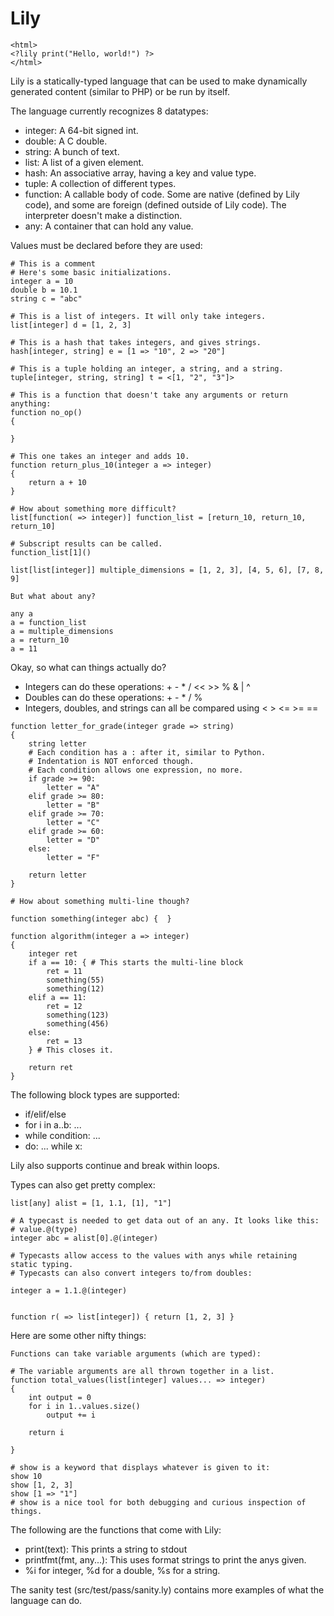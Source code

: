 Lily
=====

```
<html>
<?lily print("Hello, world!") ?>
</html>
```

Lily is a statically-typed language that can be used to make dynamically generated content (similar to PHP) or be run by itself.

The language currently recognizes 8 datatypes:

* integer: A 64-bit signed int.
* double: A C double.
* string: A bunch of text.
* list: A list of a given element.
* hash: An associative array, having a key and value type.
* tuple: A collection of different types.
* function: A callable body of code. Some are native (defined by Lily code), and some are foreign (defined outside of Lily code). The interpreter doesn't make a distinction.
* any: A container that can hold any value.

Values must be declared before they are used:
```
# This is a comment
# Here's some basic initializations.
integer a = 10
double b = 10.1
string c = "abc"

# This is a list of integers. It will only take integers.
list[integer] d = [1, 2, 3]

# This is a hash that takes integers, and gives strings.
hash[integer, string] e = [1 => "10", 2 => "20"]

# This is a tuple holding an integer, a string, and a string.
tuple[integer, string, string] t = <[1, "2", "3"]>

# This is a function that doesn't take any arguments or return anything:
function no_op()
{

}

# This one takes an integer and adds 10.
function return_plus_10(integer a => integer)
{
    return a + 10
}

# How about something more difficult?
list[function( => integer)] function_list = [return_10, return_10, return_10]

# Subscript results can be called.
function_list[1]()

list[list[integer]] multiple_dimensions = [1, 2, 3], [4, 5, 6], [7, 8, 9]

But what about any?

any a
a = function_list
a = multiple_dimensions
a = return_10
a = 11
```

Okay, so what can things actually do?

* Integers can do these operations: + - * / << >> % & | ^
* Doubles can do these operations: + - * / %
* Integers, doubles, and strings can all be compared using < > <= >= ==

```
function letter_for_grade(integer grade => string)
{
	string letter
	# Each condition has a : after it, similar to Python.
	# Indentation is NOT enforced though.
	# Each condition allows one expression, no more.
	if grade >= 90:
		letter = "A"
	elif grade >= 80:
		letter = "B"
	elif grade >= 70:
		letter = "C"
	elif grade >= 60:
		letter = "D"
	else:
		letter = "F"

	return letter
}

# How about something multi-line though?

function something(integer abc) {  }

function algorithm(integer a => integer)
{
	integer ret
	if a == 10: { # This starts the multi-line block
		ret = 11
		something(55)
		something(12)
	elif a == 11:
		ret = 12
		something(123)
		something(456)
	else:
		ret = 13
	} # This closes it.

	return ret
}
```

The following block types are supported:
* if/elif/else
* for i in a..b: ...
* while condition: ...
* do: ... while x:

Lily also supports continue and break within loops.

Types can also get pretty complex:
```
list[any] alist = [1, 1.1, [1], "1"]

# A typecast is needed to get data out of an any. It looks like this:
# value.@(type)
integer abc = alist[0].@(integer)

# Typecasts allow access to the values with anys while retaining static typing.
# Typecasts can also convert integers to/from doubles:

integer a = 1.1.@(integer)


function r( => list[integer]) { return [1, 2, 3] }
```

Here are some other nifty things:

```
Functions can take variable arguments (which are typed):

# The variable arguments are all thrown together in a list.
function total_values(list[integer] values... => integer)
{
	int output = 0
	for i in 1..values.size()
		output += i

	return i

}

# show is a keyword that displays whatever is given to it:
show 10
show [1, 2, 3]
show [1 => "1"]
# show is a nice tool for both debugging and curious inspection of things.
```

The following are the functions that come with Lily:
* print(text): This prints a string to stdout
* printfmt(fmt, any...): This uses format strings to print the anys given.
* %i for integer, %d for a double, %s for a string.

The sanity test (src/test/pass/sanity.ly) contains more examples of what the language can do.
